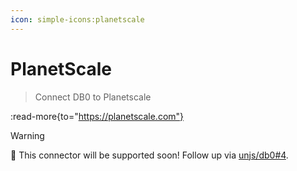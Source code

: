 ```yaml
---
icon: simple-icons:planetscale
---
```


# PlanetScale

> Connect DB0 to Planetscale

:read-more{to="https://planetscale.com"}

> [!WARNING]
> 🚀 This connector will be supported soon! Follow up via [unjs/db0#4](https://github.com/unjs/db0/issues/4).

